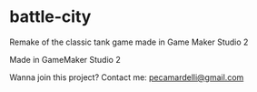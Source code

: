 # battle-city
Remake of the classic tank game made in Game Maker Studio 2

Made in GameMaker Studio 2

Wanna join this project? Contact me: pecamardelli@gmail.com
